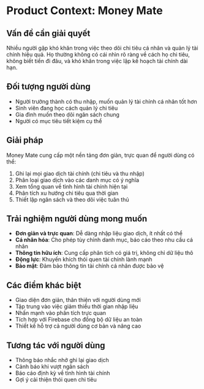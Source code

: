 # Product Context: Money Mate

## Vấn đề cần giải quyết
Nhiều người gặp khó khăn trong việc theo dõi chi tiêu cá nhân và quản lý tài chính hiệu quả. Họ thường không có cái nhìn rõ ràng về cách họ chi tiêu, không biết tiền đi đâu, và khó khăn trong việc lập kế hoạch tài chính dài hạn.

## Đối tượng người dùng
- Người trưởng thành có thu nhập, muốn quản lý tài chính cá nhân tốt hơn
- Sinh viên đang học cách quản lý chi tiêu
- Gia đình muốn theo dõi ngân sách chung
- Người có mục tiêu tiết kiệm cụ thể

## Giải pháp
Money Mate cung cấp một nền tảng đơn giản, trực quan để người dùng có thể:
1. Ghi lại mọi giao dịch tài chính (chi tiêu và thu nhập)
2. Phân loại giao dịch vào các danh mục có ý nghĩa
3. Xem tổng quan về tình hình tài chính hiện tại
4. Phân tích xu hướng chi tiêu qua thời gian
5. Thiết lập ngân sách và theo dõi việc tuân thủ

## Trải nghiệm người dùng mong muốn
- **Đơn giản và trực quan**: Dễ dàng nhập liệu giao dịch, ít nhất có thể
- **Cá nhân hóa**: Cho phép tùy chỉnh danh mục, báo cáo theo nhu cầu cá nhân
- **Thông tin hữu ích**: Cung cấp phân tích có giá trị, không chỉ dữ liệu thô
- **Động lực**: Khuyến khích thói quen tài chính lành mạnh
- **Bảo mật**: Đảm bảo thông tin tài chính cá nhân được bảo vệ

## Các điểm khác biệt
- Giao diện đơn giản, thân thiện với người dùng mới
- Tập trung vào việc giảm thiểu thời gian nhập liệu
- Nhấn mạnh vào phân tích trực quan
- Tích hợp với Firebase cho đồng bộ dữ liệu an toàn
- Thiết kế hỗ trợ cả người dùng cơ bản và nâng cao

## Tương tác với người dùng
- Thông báo nhắc nhở ghi lại giao dịch
- Cảnh báo khi vượt ngân sách
- Báo cáo định kỳ về tình hình tài chính
- Gợi ý cải thiện thói quen chi tiêu 